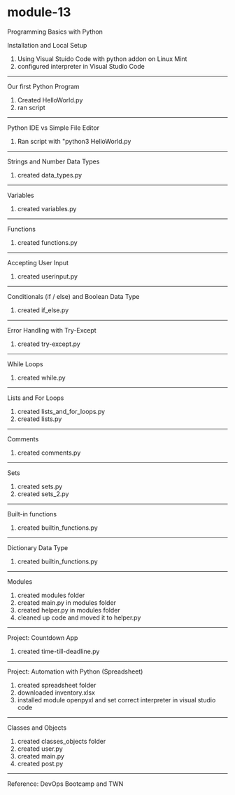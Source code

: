 # module-13
Programming Basics with Python

Installation and Local Setup
1. Using Visual Stuido Code with python addon on Linux Mint
2. configured interpreter in Visual Studio Code


--------------------------------------------------

Our first Python Program
1. Created HelloWorld.py
2. ran script

--------------------------------------------------

Python IDE vs Simple File Editor
1. Ran script with "python3 HelloWorld.py

--------------------------------------------------

Strings and Number Data Types
1. created data_types.py

--------------------------------------------------

Variables
1. created variables.py

--------------------------------------------------

Functions
1. created functions.py

--------------------------------------------------

Accepting User Input
1. created userinput.py

--------------------------------------------------

Conditionals (if / else) and Boolean Data Type
1. created if_else.py

--------------------------------------------------

Error Handling with Try-Except
1. created try-except.py

--------------------------------------------------

While Loops
1. created while.py

--------------------------------------------------

Lists and For Loops
1. created lists_and_for_loops.py
2. created lists.py

--------------------------------------------------

Comments
1. created comments.py

--------------------------------------------------

Sets
1. created sets.py
2. created sets_2.py

--------------------------------------------------

Built-in functions
1. created builtin_functions.py

--------------------------------------------------

Dictionary Data Type
1. created builtin_functions.py

--------------------------------------------------

Modules
1. created modules folder
2. created main.py in modules folder
3. created helper.py in modules folder
4. cleaned up code and moved it to helper.py

--------------------------------------------------

Project: Countdown App
1. created time-till-deadline.py

--------------------------------------------------

Project: Automation with Python (Spreadsheet)
1. created spreadsheet folder
2. downloaded inventory.xlsx
3. installed module openpyxl and set correct interpreter in visual studio code

--------------------------------------------------

Classes and Objects
1. created classes_objects folder
2. created user.py
3. created main.py
4. created post.py

--------------------------------------------------



Reference: DevOps Bootcamp and TWN